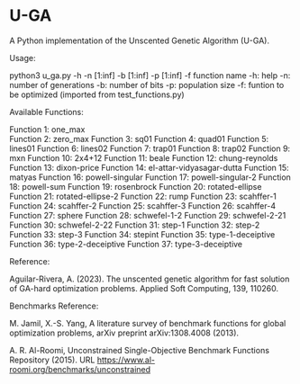 # U-GA
A Python implementation of the Unscented Genetic Algorithm (U-GA).

Usage:

python3 u_ga.py -h -n [1:inf] -b [1:inf] -p [1:inf] -f function name
-h: help
-n: number of generations
-b: number of bits
-p: population size
-f: funtion to be optimized (imported from test_functions.py)

Available Functions:

Function 1: one_max <br>
Function 2: zero_max
Function 3: sq01
Function 4: quad01
Function 5: lines01
Function 6: lines02
Function 7: trap01
Function 8: trap02
Function 9: mxn
Function 10: 2x4+12
Function 11: beale
Function 12: chung-reynolds
Function 13: dixon-price
Function 14: el-attar-vidyasagar-dutta
Function 15: matyas
Function 16: powell-singular
Function 17: powell-singular-2
Function 18: powell-sum
Function 19: rosenbrock
Function 20: rotated-ellipse
Function 21: rotated-ellipse-2
Function 22: rump
Function 23: scahffer-1
Function 24: scahffer-2
Function 25: scahffer-3
Function 26: scahffer-4
Function 27: sphere
Function 28: schwefel-1-2
Function 29: schwefel-2-21
Function 30: schwefel-2-22
Function 31: step-1
Function 32: step-2
Function 33: step-3
Function 34: stepint
Function 35: type-1-deceiptive
Function 36: type-2-deceiptive
Function 37: type-3-deceiptive


Reference:

Aguilar-Rivera, A. (2023). The unscented genetic algorithm for fast solution of GA-hard optimization problems. Applied Soft Computing, 139, 110260.

Benchmarks Reference:

M. Jamil, X.-S. Yang, A literature survey of benchmark functions for global optimization problems, arXiv preprint arXiv:1308.4008 (2013).

A. R. Al-Roomi, Unconstrained Single-Objective Benchmark Functions Repository (2015). URL https://www.al-roomi.org/benchmarks/unconstrained
